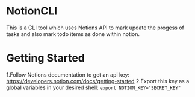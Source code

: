 # NotionCLI
This is a CLI tool which uses Notions API to mark update the progess of tasks and also mark todo items as done within notion.

# Getting Started
1.Follow Notions documentation to get an api key: https://developers.notion.com/docs/getting-started
2.Export this key as a global variables in your desired shell: `export NOTION_KEY="SECRET_KEY"`
